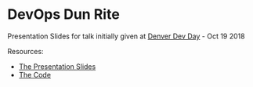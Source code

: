 # DevOps Dun Rite

Presentation Slides for talk initially given at [Denver Dev Day](https://denverdevday.github.io) - Oct 19 2018

Resources:
- [The Presentation Slides](https://raelyard.github.io/DevOpsDunRite/index.html)
- [The Code](https://gitlab.com/denverdevday/devops-dun-rite)
